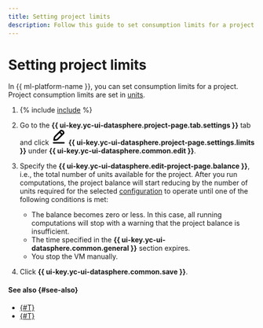 ```yaml
---
title: Setting project limits
description: Follow this guide to set consumption limits for a project.
---
```


# Setting project limits

In {{ ml-platform-name }}, you can set consumption limits for a project. Project consumption limits are set in [units](../../pricing.md#unit).

1. {% include [include](../../../_includes/datasphere/ui-find-project.md) %}
1. Go to the **{{ ui-key.yc-ui-datasphere.project-page.tab.settings }}** tab and click ![pencil](../../../_assets/console-icons/pencil-to-line.svg) **{{ ui-key.yc-ui-datasphere.project-page.settings.limits }}** under **{{ ui-key.yc-ui-datasphere.common.edit }}**.
1. Specify the **{{ ui-key.yc-ui-datasphere.edit-project-page.balance }}**, i.e., the total number of units available for the project. After you run computations, the project balance will start reducing by the number of units required for the selected [configuration](../../concepts/configurations.md) to operate until one of the following conditions is met:
   * The balance becomes zero or less. In this case, all running computations will stop with a warning that the project balance is insufficient.
   * The time specified in the **{{ ui-key.yc-ui-datasphere.common.general }}** section expires.
   * You stop the VM manually.

1. Click **{{ ui-key.yc-ui-datasphere.common.save }}**.

#### See also {#see-also}

* [{#T}](install-dependencies.md)
* [{#T}](control-compute-resources.md)
